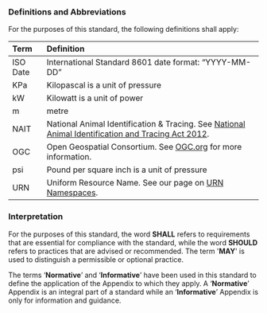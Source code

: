### Definitions and Abbreviations

For the purposes of this standard, the following definitions shall apply:

Term | Definition
:--- | :---------
ISO Date | International Standard 8601 date format: “YYYY-MM-DD”
KPa | Kilopascal is a unit of pressure
kW | Kilowatt is a unit of power
m | metre
NAIT | National Animal Identification & Tracing. See [National Animal Identification and Tracing Act 2012](http://www.legislation.govt.nz/act/public/2012/0002/latest/DLM3430220.html).
OGC | Open Geospatial Consortium. See [OGC.org](https://www.ogc.org/) for more information.
psi | Pound per square inch is a unit of pressure
URN | Uniform Resource Name. See our page on [URN Namespaces](https://github.com/Datalinker-Org/Farm-Data-Standards/blob/master/Information%20for%20Customers/FarmDataStandards_Namespaces-for-Farm-Data-Identifiers.md).

### Interpretation

For the purposes of this standard, the word **SHALL** refers to requirements that are essential for compliance with the standard, while the word **SHOULD** refers to practices that are advised or recommended. The term '**MAY**' is used to distinguish a permissible or optional practice.

The terms ‘**Normative**’ and ‘**Informative**’ have been used in this standard to define the application of the Appendix to which they apply. A ‘**Normative**’ Appendix is an integral part of a standard while an ‘**Informative**’ Appendix is only for information and guidance.
